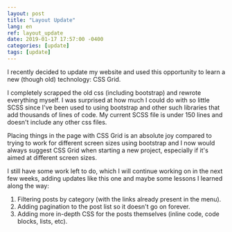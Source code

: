 ```yaml
---
layout: post
title: "Layout Update"
lang: en
ref: layout_update
date: 2019-01-17 17:57:00 -0400
categories: [update]
tags: [update]
---
```

I recently decided to update my website and used this opportunity to learn a new (though old) technology: CSS Grid.

I completely scrapped the old css (including bootstrap) and rewrote everything myself. I was surprised at how much I could do with so little SCSS since I've been used to using bootstrap and other such libraries that add thousands of lines of code. My current SCSS file is under 150 lines and doesn't include any other css files.

Placing things in the page with CSS Grid is an absolute joy compared to trying to work for different screen sizes using bootstrap and I now would always suggest CSS Grid when starting a new project, especially if it's aimed at different screen sizes.

I still have some work left to do, which I will continue working on in the next few weeks, adding updates like this one and maybe some lessons I learned along the way:
1. Filtering posts by category (with the links already present in the menu).
2. Adding pagination to the post list so it doesn't go on forever.
3. Adding more in-depth CSS for the posts themselves (inline code, code blocks, lists, etc).